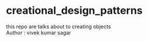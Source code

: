 # creational_design_patterns
this repo are talks about to creating objects
<br>
Author : vivek kumar sagar
